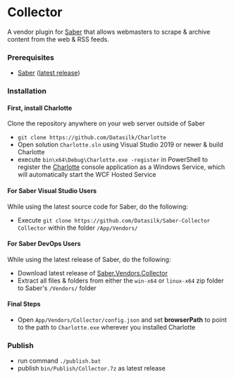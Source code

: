 # Collector
A vendor plugin for [Saber](https://saber.datasilk.io) that allows webmasters to scrape & archive content from the web & RSS feeds.

### Prerequisites
* [Saber](https://saber.datasilk.io) ([latest release](https://github.com/Datasilk/Saber/releases))

### Installation
#### First, install Charlotte
Clone the repository anywhere on your web server outside of Saber
* `git clone https://github.com/Datasilk/Charlotte`
* Open solution `Charlotte.sln` using Visual Studio 2019 or newer & build Charlotte
* execute `bin\x64\Debug\Charlotte.exe -register` in PowerShell to register the  [Charlotte](https://github.com/Datasilk/Charlotte) console application as a Windows Service, which will automatically start the WCF Hosted Service

#### For Saber Visual Studio Users
While using the latest source code for Saber, do the following:
* Execute `git clone https://github.com/Datasilk/Saber-Collector Collector` within the folder `/App/Vendors/`


#### For Saber DevOps Users
While using the latest release of Saber, do the following:
* Download latest release of [Saber.Vendors.Collector](https://github.com/Datasilk/Saber-Collector/releases)
* Extract all files & folders from either the `win-x64` or `linux-x64` zip folder to Saber's `/Vendors/` folder

#### Final Steps
* Open `App/Vendors/Collector/config.json` and set **browserPath** to point to the path to `Charlotte.exe` wherever you installed Charlotte

### Publish
* run command `./publish.bat`
* publish `bin/Publish/Collector.7z` as latest release
